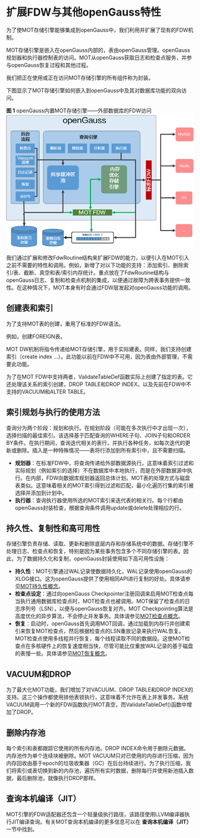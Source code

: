 # 扩展FDW与其他openGauss特性<a name="ZH-CN_TOPIC_0289900283"></a>

为了使MOT存储引擎能够集成到openGauss中，我们利用并扩展了现有的FDW机制。

MOT存储引擎是嵌入在openGauss内部的，表由openGauss管理。openGauss规划器和执行器控制表的访问。MOT从openGauss获取日志和检查点服务，并参与openGauss恢复过程和其他过程。

我们把正在使用或正在访问MOT存储引擎的所有组件称为封装。

下图显示了MOT存储引擎如何嵌入到openGauss中及其对数据库功能的双向访问。

**图 1**  openGauss内置MOT存储引擎——外部数据库的FDW访问<a name="zh-cn_topic_0283136890_zh-cn_topic_0280525160_fig23070208"></a>  
![](figures/openGauss内置MOT存储引擎-外部数据库的FDW访问.png "openGauss内置MOT存储引擎-外部数据库的FDW访问")

我们通过扩展和修改FdwRoutine结构来扩展FDW的能力，以便引入在MOT引入之前不需要的特性和调用。例如，新增了对以下功能的支持：添加索引、删除索引/表、截断、真空和表/索引内存统计。重点放在了FdwRoutine结构与openGauss日志、复制和检查点机制的集成，以便通过故障为跨表事务提供一致性。在这种情况下，MOT本身有时会通过FDW层发起对openGauss功能的调用。

## 创建表和索引<a name="zh-cn_topic_0283136890_zh-cn_topic_0280525160_section40965770"></a>

为了支持MOT表的创建，重用了标准的FDW语法。

例如，创建FOREIGN表。

MOT DW机制将指令传递给MOT存储引擎，用于实际建表。同样，我们支持创建索引（create index …）。此功能以前在FDW中不可用，因为表由外部管理，不需要此功能。

为了在MOT FDW中支持两者，ValidateTableDef函数实际上创建了指定的表。它还处理该关系的索引创建，DROP TABLE和DROP INDEX，以及先前在FDW中不支持的VACUUM和ALTER TABLE。

## 索引规划与执行的使用方法<a name="zh-cn_topic_0283136890_zh-cn_topic_0280525160_section33147611"></a>

查询分为两个阶段：规划和执行。在规划阶段（可能在多次执行中才出现一次），选择扫描的最佳索引。该选择基于匹配查询的WHERE子句、JOIN子句和ORDER BY条件。在执行期间，查询迭代相关的表行，并执行各种任务，如每次迭代的更新或删除。插入是一种特殊情况——表将行添加到所有索引中，且不需要扫描。

-   **规划器**：在标准FDW中，将查询传递给外部数据源执行。这意味着索引过滤和实际规划（例如索引的选择）不在数据库中本地执行，而是在外部数据源中执行。在内部，FDW向数据库规划器返回总体计划。MOT表的处理方式与磁盘表类似。这意味着相关的MOT索引得到过滤和匹配，最小化遍历行集的索引被选择并添加到计划中。
-   **执行器**：查询执行器使用所选的MOT索引来迭代表的相关行。每个行都由openGauss封装检查，根据查询条件调用update或delete处理相应的行。

## 持久性、复制性和高可用性<a name="zh-cn_topic_0283136890_zh-cn_topic_0280525160_section29893043"></a>

存储引擎负责存储、读取、更新和删除底层内存和存储系统中的数据。存储引擎不处理日志、检查点和恢复，特别是因为某些事务包含多个不同存储引擎的表。因此，为了数据持久化和复制，openGauss封装使用如下高可用性设施：

-   **持久性**：MOT引擎通过WAL记录使数据持久化，WAL记录使用openGauss的XLOG接口。这为openGauss提供了使用相同API进行复制的好处。具体请参见[MOT持久性概念](MOT持久性概念.md)。
-   **检查点设定**：通过向openGauss Checkpointer注册回调来启用MOT检查点每当执行通用数据库检查点时，MOT检查点也被调用。MOT保留了检查点的日志序列号（LSN），以便与openGauss恢复对齐。MOT Checkpointing算法是高度优化的异步算法，不会停止并发事务。具体请参见[MOT检查点概念](MOT检查点概念.md)。
-   **恢复**：启动时，openGauss首先调用MOT回调，通过加载到内存行并创建索引来恢复MOT检查点，然后根据检查点的LSN重放记录来执行WAL恢复。MOT检查点使用多线程并行恢复，每个线程读取不同的数据段。这使MOT检查点在多核硬件上的恢复速度相当快，尽管可能比仅重放WAL记录的基于磁盘的表慢一些。具体请参见[MOT恢复概念](MOT恢复概念.md)。

## VACUUM和DROP<a name="zh-cn_topic_0283136890_zh-cn_topic_0280525160_section601931"></a>

为了最大化MOT功能，我们增加了对VACUUM、DROP TABLE和DROP INDEX的支持。这三个操作都使用排他表锁执行，这意味着不允许在表上并发事务。系统VACUUM调用一个新的FDW函数执行MOT真空，而ValidateTableDef\(\)函数中增加了DROP。

## 删除内存池<a name="zh-cn_topic_0283136890_zh-cn_topic_0280525160_section5417380"></a>

每个索引和表都跟踪它使用的所有内存池。DROP INDEX命令用于删除元数据。内存池作为单个连续块被删除。MOT VACUUM只对已使用的内存进行压缩，因为内存回收由基于epoch的垃圾收集器（GC）在后台持续进行。为了执行压缩，我们将索引或表切换到新的内存池，遍历所有实时数据，删除每行并使用新池插入数据，最后删除池，就像执行DROP那样。

## 查询本机编译（JIT）<a name="zh-cn_topic_0283136890_zh-cn_topic_0280525160_section48756423"></a>

MOT引擎的FDW适配器还包含一个轻量级执行路径，该路径使用LLVM编译器执行JIT编译查询。有关MOT查询本机编译的更多信息可以在 **查询本机编译（JIT）** 一节中找到。

